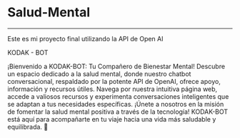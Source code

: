 # Salud-Mental
----------
Este es mi proyecto final utilizando la API de Open AI 

KODAK - BOT

¡Bienvenido a KODAK-BOT: Tu Compañero de Bienestar Mental! Descubre un espacio dedicado a la salud mental, donde nuestro chatbot conversacional, respaldado por la potente API de OpenAI, ofrece apoyo, información y recursos útiles. Navega por nuestra intuitiva página web, accede a valiosos recursos y experimenta conversaciones inteligentes que se adaptan a tus necesidades específicas. ¡Únete a nosotros en la misión de fomentar la salud mental positiva a través de la tecnología! KODAK-BOT está aquí para acompañarte en tu viaje hacia una vida más saludable y equilibrada. 🌟
